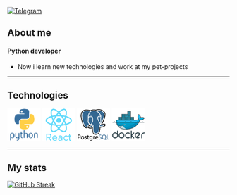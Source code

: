 
[![Telegram](https://img.shields.io/badge/Telegram-%40LNX_USR-blue?style=for-the-badge&logo=telegram)](https://t.me/LNX_USR)

<div>
  <h2>About me</h2>
  <h4>Python developer</h4>
  
  <ul>
    <li>Now i learn new technologies and work at my pet-projects</li>
  </ul>
  
</div>

<hr/>
<div>
  <h2>Technologies</h2>
  
  <img src="https://github.com/devicons/devicon/blob/master/icons/python/python-original-wordmark.svg" height="75" weight="75"/>
  <img src="https://github.com/devicons/devicon/blob/master/icons/react/react-original-wordmark.svg" height="75" weight="75"/>
  <img src="https://github.com/devicons/devicon/blob/master/icons/postgresql/postgresql-original-wordmark.svg" height="75" weight="75"/>
  <img src="https://github.com/devicons/devicon/blob/master/icons/docker/docker-original-wordmark.svg" height="75" weight="75"/>
</div>

<hr/>
<div>
  <h2>My stats</h2>
  
  [![GitHub Streak](https://streak-stats.demolab.com?user=JustWriteCode0&theme=dark&border_radius=15&background=323232)](https://git.io/streak-stats)
</div>
